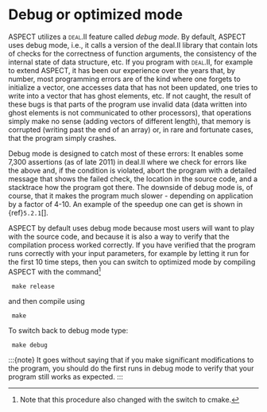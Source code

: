 # Debug or optimized mode

ASPECT utilizes a <span
class="smallcaps">deal.II</span> feature called *debug mode*. By default,
ASPECT uses debug mode, i.e., it calls a
version of the deal.II library that contain
lots of checks for the correctness of function arguments, the consistency of
the internal state of data structure, etc. If you program with <span
class="smallcaps">deal.II</span>, for example to extend
ASPECT, it has been our experience over the years
that, by number, most programming errors are of the kind where one forgets to
initialize a vector, one accesses data that has not been updated, one tries to
write into a vector that has ghost elements, etc. If not caught, the result of
these bugs is that parts of the program use invalid data (data written into
ghost elements is not communicated to other processors), that operations
simply make no sense (adding vectors of different length), that memory is
corrupted (writing past the end of an array) or, in rare and fortunate cases,
that the program simply crashes.

Debug mode is designed to catch most of these errors: It enables some 7,300
assertions (as of late 2011) in deal.II where
we check for errors like the above and, if the condition is violated, abort
the program with a detailed message that shows the failed check, the location
in the source code, and a stacktrace how the program got there. The downside
of debug mode is, of course, that it makes the program much slower -
depending on application by a factor of 4-10. An example of the speedup
one can get is shown in {ref}`5.2.1`[].

ASPECT by default uses debug mode because most
users will want to play with the source code, and because it is also a way to
verify that the compilation process worked correctly. If you have verified
that the program runs correctly with your input parameters, for example by
letting it run for the first 10 time steps, then you can switch to optimized
mode by compiling ASPECT with the command[^footnote1]

     make release

and then compile using

     make

To switch back to debug mode type:

     make debug

:::{note}
It goes without saying that if you make significant modifications to the program, you
should do the first runs in debug mode to verify that your program still works as expected.
:::

[^footnote1]: Note that this procedure also changed with the switch to cmake.
